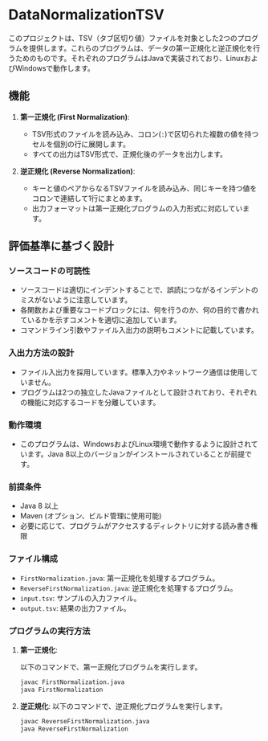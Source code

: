 # DataNormalizationTSV

このプロジェクトは、TSV（タブ区切り値）ファイルを対象とした2つのプログラムを提供します。これらのプログラムは、データの第一正規化と逆正規化を行うためのものです。それぞれのプログラムはJavaで実装されており、LinuxおよびWindowsで動作します。

## 機能

1. **第一正規化 (First Normalization)**:
   - TSV形式のファイルを読み込み、コロン(`:`)で区切られた複数の値を持つセルを個別の行に展開します。
   - すべての出力はTSV形式で、正規化後のデータを出力します。
  
2. **逆正規化 (Reverse Normalization)**:
   - キーと値のペアからなるTSVファイルを読み込み、同じキーを持つ値をコロンで連結して1行にまとめます。
   - 出力フォーマットは第一正規化プログラムの入力形式に対応しています。

## 評価基準に基づく設計

### ソースコードの可読性
- ソースコードは適切にインデントすることで、誤読につながるインデントのミスがないように注意しています。
- 各関数および重要なコードブロックには、何を行うのか、何の目的で書かれているかを示すコメントを適切に追加しています。
- コマンドライン引数やファイル入出力の説明もコメントに記載しています。

### 入出力方法の設計
- ファイル入出力を採用しています。標準入力やネットワーク通信は使用していません。
- プログラムは2つの独立したJavaファイルとして設計されており、それぞれの機能に対応するコードを分離しています。

### 動作環境
- このプログラムは、WindowsおよびLinux環境で動作するように設計されています。Java 8以上のバージョンがインストールされていることが前提です。

### 前提条件

- Java 8 以上
- Maven (オプション、ビルド管理に使用可能)
- 必要に応じて、プログラムがアクセスするディレクトリに対する読み書き権限

### ファイル構成

- `FirstNormalization.java`: 第一正規化を処理するプログラム。
- `ReverseFirstNormalization.java`: 逆正規化を処理するプログラム。
- `input.tsv`: サンプルの入力ファイル。
- `output.tsv`: 結果の出力ファイル。

### プログラムの実行方法

1. **第一正規化**:

   以下のコマンドで、第一正規化プログラムを実行します。

   ```bash
   javac FirstNormalization.java
   java FirstNormalization
   
2. **逆正規化**:
   以下のコマンドで、逆正規化プログラムを実行します。

   ```bash
   javac ReverseFirstNormalization.java  
   java ReverseFirstNormalization
